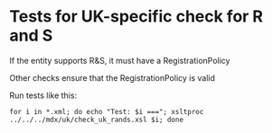# Tests for UK-specific check for R and S

If the entity supports R&S, it must have a RegistrationPolicy

Other checks ensure that the RegistrationPolicy is valid

Run tests like this:

`for i in *.xml; do echo "Test: $i ==="; xsltproc ../../../mdx/uk/check_uk_rands.xsl $i; done`
